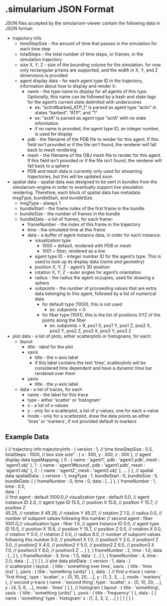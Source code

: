 # .simularium JSON Format

JSON files accepted by the simularium-viewer contain the following data in JSON format:
* trajectory info
  * timeStepSize - the amount of time that passes in the simulation for each time step
  * totalSteps - the total number of time steps, or frames, in the simulation trajectory
  * size X, Y, Z - size of the bounding volume for the simulation. for now only rectangular prisms are supported, and the width in X, Y, and Z dimensions is provided
  * agent display data - for each agent type ID in the trajectory, information about how to display and render it:
    * name - the type name to display for all agents of this type. Optionally, this name can be followed by a hash and state tags for the agent’s current state delimited with underscores
      * ex: “actin#barbed_ATP_1” is parsed as agent type “actin” in states “barbed”, “ATP”, and “1”
      * ex: “actA” is parsed as agent type “actA” with no state information
      * if no name is provided, the agent type ID, an integer number, is used for display
    * pdb - the filename of the PDB file to render for this agent. If this field isn’t provided or if the file isn’t found, the renderer will fall back to mesh rendering
    * mesh - the filename of the OBJ mesh file to render for this agent. If this field isn’t provided or if the file isn’t found, the renderer will fall back to a sphere
    * PDB and mesh data is currently only used for streaming trajectories, but this will be updated soon
* spatial data - spatial data was designed to be sent in bundles from the simularium-engine in order to eventually support live simulation rendering. Therefore, each block of spatial data has metadata: msgType, bundleStart, and bundleSize.
  * msgType - always 1
  * bundleStart - the frame index of the first frame in the bundle
  * bundleSize - the number of frames in the bundle
  * bundleData - a list of frames, for each frame:
    * frameNumber - the index of this frame in the trajectory
    * time - the simulated time at this frame
    * data - a buffer of agent instance data, in order for each instance:
      * visualization type
        * 1000 = default, rendered with PDB or mesh
        * 1001 = fiber, rendered as a line
      * agent type ID - integer number ID for the agent’s type. This is used to look up its display data (name and geometry)
      * position X, Y, Z - agent’s 3D position
      * rotation X, Y, Z - euler angles for agent’s orientation
      * radius - the radius the agent occupies, used for drawing a sphere
      * subpoints - the number of proceeding values that are extra data belonging to this agent, followed by a list of numerical data
        * for default type (1000), this is not used
          * ex: subpoints = 0
        * for fiber type (1001), this is the list of positions XYZ of the points along the fiber
          * ex: subpoints = 9, pos1 X, pos1 Y, pos1 Z, pos2 X, pos2 Y, pos2 Z, pos3 X, pos3 Y, pos3 Z 
* plot data - a list of plots, either scatterplots or histograms, for each:
  * layout
    * title - label for the plot
    * xaxis 
      * title - the x-axis label
      * if this label contains the text ‘time’, scatterplots will be considered time dependent and have a dynamic time bar rendered over them
    * yaxis
      * title - the y-axis label
  * data - a list of traces, for each
    * name - the label for this trace
    * type - either 'scatter' or 'histogram'
    * x - a list of x-values
    * y - only for a scatterplot, a list of y-values, one for each x-value
    * mode - only for a scatterplot, draw the data points as either 'lines' or 'markers', if not provided default to markers

## Example Data
{
    // trajectory info
    trajectoryInfo : {
        version : 1,
        // time
        timeStepSize : 0.5,
        totalSteps : 1000,
        // box size
        size" : {
            x : 300,
            y : 300,
            z : 300
        },
        // agent display data
        typeMapping: {
            0 : {
                name : 'agent1',
                pdb : 'agent1.pdb',
                mesh : 'agent1.obj'
            },
            1 : {
                name : 'agent1#bound',
                pdb : 'agent1.pdb',
                mesh : 'agent1.obj'
            },
            2 : {
                name : 'agent2',
                mesh : 'agent2.obj'
            },
            ...
        }
    },
    // spatial data 
    spatialData : {
        version : 1,
        msgType : 1,
        bundleStart : 0,
        bundleSize : 5,
        bundleData: [
            { frameNumber : 0, time : 0, data : [...] },
            { frameNumber : 1,  
              time : 0.5,  
            data : [  
                 // first agent : default
                   1000.0,// visualization type : default
                   0.0,   // agent instance ID
                   2.0,   // agent type ID
                   15.5,  // position X
                   15.6,  // position Y
                   15.7,  // position Z  
                   45.25, // rotation X
                   45.26, // rotation Y
                   45.27, // rotation Z
                   1.0,   // radius
                   0.0,   // number of subpoint values following this number
                 // second agent : fiber
                   1001.0,// visualization type : fiber
                   1.0,   // agent instance ID
                   0.0,   // agent type ID
                   15.5,  // position X
                   15.6,  // position Y
                   15.7,  // position Z
                   0.0, // rotation X
                   0.0, // rotation Y
                   0.0, // rotation Z
                   0.0,   // radius
                   9.0,   // number of subpoint values following this number
                   0.0,   // position1 X
                   1.0,   // position1 Y 
                   2.0,   // position1 Z
                   3.0,   // position2 X 
                   4.0,   // position2 Y 
                   5.0,   // position2 Z 
                   6.0,   // position3 X 
                   7.0,   // position3 Y 
                   8.0,   // position3 Z
                 ...
            ]
            },
            { frameNumber : 2, time : 1.0, data : [...] },
            { frameNumber : 3, time : 1.5, data : [...] },
            { frameNumber : 4, time : 2.0, data : [...] }
        ]
    },
    // plot data
    plotData : {
        version : 1,
        data : [  
            // scatterplot
            { 
                layout : {
                    title : 'something over time',
                    xaxis : {
                        title : 'time (ns)'
                    },
                    yaxis : {
                        title : 'something (units)'
                    }
                },
                data : [
                    // first y-trace
                    {
                        name : 'first thing',
                        type : 'scatter',
                        x : [0, 10, 20, ...],
                        y : [1, 2, 3, ...],
                        mode : 'markers'
                    },
                    // second y-trace
                    {
                        name : 'second thing',
                        type : 'scatter',
                        x : [0, 10, 20, ...],
                        y : [4, 5, 6, ...],
                        mode : 'lines'
                    }
                ]
            },
            // histogram
            { 
                layout : {
                    title : 'something',
                    xaxis : {
                        title : 'something (units)'
                    },
                    yaxis : {
                        title : 'frequency'
                    }
                },
                data : [
                    {
                        name : 'something'
                        type : 'histogram'
                        x : [1, 2, 3, 2, ...]
                    }
                ]
            }
        ]
    }
}
